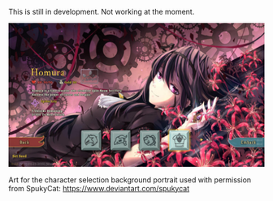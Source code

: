 This is still in development. Not working at the moment.

![Developer Console](githubRessources/splashScreenHomuraModStS.png)

Art for the character selection background portrait used with permission from SpukyCat: https://www.deviantart.com/spukycat